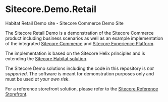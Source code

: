 # Sitecore.Demo.Retail
Habitat Retail Demo site - Sitecore Commerce Demo Site

The Sitecore Retail Demo is a demonstration of the Sitecore Commerce product including business scenarios as well as an example implementation of the integrated [Sitecore Commerce](https://dev.sitecore.net/Downloads/Sitecore_Commerce.aspx) and [Sitecore Experience Platform](https://dev.sitecore.net/Downloads/Sitecore_Experience_Platform.aspx).

The implementation is based on the Sitecore Helix principles and is extending the [Sitecore Habitat solution](https://github.com/Sitecore/Habitat).

The Sitecore Demo solutions including the code in this repository is *not supported*. The software is meant for demonstration purposes only and must be used *at your own risk*.

For a reference storefront solution, please refer to the [Sitecore Reference Storefront](https://github.com/Sitecore/Reference-Storefront).